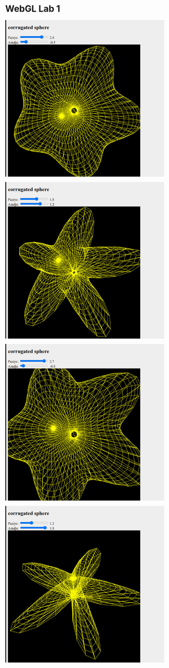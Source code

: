 # WebGL Lab 1

![1](https://github.com/oleksandr-yakov/VG2I-lab1/blob/main/foto/1.jpg)

![2](https://github.com/oleksandr-yakov/VG2I-lab1/blob/main/foto/2.jpg)

![3](https://github.com/oleksandr-yakov/VG2I-lab1/blob/main/foto/3.jpg)

![4](https://github.com/oleksandr-yakov/VG2I-lab1/blob/main/foto/4.jpg)
